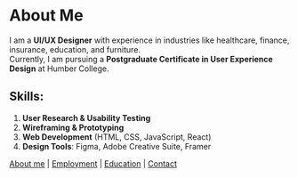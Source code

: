 # About Me

I am a **UI/UX Designer** with experience in industries like healthcare, finance, insurance, education, and furniture.  
Currently, I am pursuing a **Postgraduate Certificate in User Experience Design** at Humber College.

## Skills:
1. **User Research & Usability Testing**
2. **Wireframing & Prototyping**
3. **Web Development** (HTML, CSS, JavaScript, React)
4. **Design Tools**: Figma, Adobe Creative Suite, Framer

[About me](index) | 
[Employment](employment) | 
[Education](education) | 
[Contact](contact)